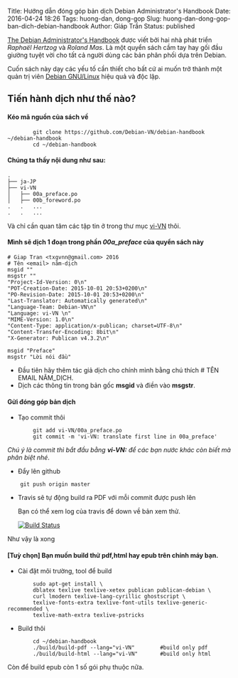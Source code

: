 Title: Hướng dẫn đóng góp bản dịch Debian Administrator's Handbook
Date: 2016-04-24 18:26
Tags: huong-dan, dong-gop
Slug: huong-dan-dong-gop-ban-dich-debian-handbook
Author: Giáp Trần
Status: published

[The Debian Administrator's Handbook](https://debian-handbook.info/) được viết bởi hai nhà phát triển _Raphaël Hertzog_ và _Roland Mas_. Là một quyển sách cầm tay hay gối đầu giường tuyệt vời cho tất cả người dùng các bản phân phối dựa trên Debian.

Cuốn sách này dạy các yếu tố cần thiết cho bất cứ ai muốn trở thành một quản trị viên [Debian GNU/Linux](https://www.debian.org) hiệu quả và độc lập.

## Tiến hành dịch như thế nào?
#### **Kéo mã nguồn của sách về**
```
		git clone https://github.com/Debian-VN/debian-handbook ~/debian-handbook
		cd ~/debian-handbook
```
#### Chúng ta thấy nội dung như sau:

```
.
├── ja-JP
├── vi-VN
│   ├── 00a_preface.po
│   ├── 00b_foreword.po
.   .   ...
.   .   ...
```
Và chỉ cần quan tâm các tập tin ở trong thư mục [vi-VN](https://github.com/Debian-VN/debian-handbook/tree/master/vi-VN) thôi.
#### Mình sẽ dịch 1 đoạn trong phần _00a_preface_ của quyển sách này
```
# Giap Tran <txgvnn@gmail.com> 2016
# Tên <email> năm-dịch
msgid ""
msgstr ""
"Project-Id-Version: 0\n"
"POT-Creation-Date: 2015-10-01 20:53+0200\n"
"PO-Revision-Date: 2015-10-01 20:53+0200\n"
"Last-Translator: Automatically generated\n"
"Language-Team: Debian-VN\n"
"Language: vi-VN \n"
"MIME-Version: 1.0\n"
"Content-Type: application/x-publican; charset=UTF-8\n"
"Content-Transfer-Encoding: 8bit\n"
"X-Generator: Publican v4.3.2\n"

msgid "Preface"
msgstr "Lời nói đầu"
```

 - Đầu tiên hãy thêm tác giả dịch cho chính mình bằng chú thích # TÊN EMAIL NĂM_DỊCH.
 - Dịch các thông tin trong bản gốc **msgid** và điền vào **msgstr**.

#### Gửi đóng góp bản dịch
- Tạo commit thôi
```
		git add vi-VN/00a_preface.po
		git commit -m 'vi-VN: translate first line in 00a_preface'
```
_Chú ý là commit thì bắt đầu bằng **vi-VN:** để các bạn nước khác còn biết mà phân biệt nhé_.

- Đẩy lên github
```
	git push origin master
```
- Travis sẽ tự động build ra PDF với mỗi commit được push lên

	Bạn có thể xem log của travis để down về bản xem thử.

	[![Build Status](https://travis-ci.org/Debian-VN/debian-handbook.svg?branch=master)](https://travis-ci.org/Debian-VN/debian-handbook)


Như vậy là xong
#### [Tuỳ chọn] Bạn muốn build thử pdf,html hay epub trên chính máy bạn.
- Cài đặt môi trường, tool để build
```
		sudo apt-get install \
		dblatex texlive texlive-xetex publican publican-debian \
		curl lmodern texlive-lang-cyrillic ghostscript \
		texlive-fonts-extra texlive-font-utils texlive-generic-recommended \
		texlive-math-extra texlive-pstricks
```
- Build thôi
```
		cd ~/debian-handbook
		./build/build-pdf --lang="vi-VN"		#build only pdf
		./build/build-html --lang="vi-VN"		#build only html
```
Còn để build epub còn 1 số gói phụ thuộc nữa.
